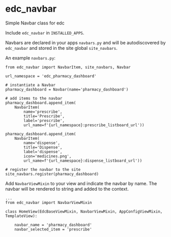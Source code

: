 # edc_navbar

Simple Navbar class for edc

Include `edc_navbar` in `INSTALLED_APPS`.

Navbars are declared in your apps `navbars.py` and will be autodiscovered by `edc_navbar` and stored in the  site global `site_navbars`.

An example `navbars.py`:

    from edc_navbar import NavbarItem, site_navbars, Navbar
    
    url_namespace = 'edc_pharmacy_dashboard'
    
    # instantiate a Navbar
    pharmacy_dashboard = Navbar(name='pharmacy_dashboard')
    
    # add items to the navbar
    pharmacy_dashboard.append_item(
        NavbarItem(
            name='prescribe',
            title='Prescribe',
            label='prescribe',
            url_name=f'{url_namespace}:prescribe_listboard_url'))
    
    pharmacy_dashboard.append_item(
        NavbarItem(
            name='dispense',
            title='Dispense',
            label='dispense',
            icon='medicines.png',
            url_name=f'{url_namespace}:dispense_listboard_url'))
    
    # register the navbar to the site
    site_navbars.register(pharmacy_dashboard)
 
 Add `NavbarViewMixin` to your view and indicate the navbar by name. The navbar will be rendered to string
 and added to the context.
 
    ...
    from edc_navbar import NavbarViewMixin

    class HomeView(EdcBaseViewMixin, NavbarViewMixin, AppConfigViewMixin, TemplateView):

        navbar_name = 'pharmacy_dashboard'
        navbar_selected_item = 'prescribe'

